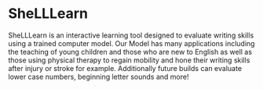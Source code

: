 # SheLLLearn
SheLLLearn is an interactive learning tool designed to evaluate writing skills using a trained computer model.
Our Model has many applications including the teaching of young children and those who are new to English as well as those using physical therapy to regain mobility and hone their writing skills after injury or stroke for example.  Additionally future builds can evaluate lower case numbers, beginning letter sounds and more!
